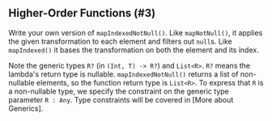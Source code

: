 ## Higher-Order Functions (#3)

Write your own version of `mapIndexedNotNull()`. Like `mapNotNull()`, it
applies the given transformation to each element and filters out `null`s. Like
`mapIndexed()` it bases the transformation on both the element and its index.

Note the generic types `R?` (in `(Int, T) -> R?`) and `List<R>`. `R?` means the
lambda's return type is nullable. `mapIndexedNotNull()` returns a list of
non-nullable elements, so the function return type is `List<R>`. To express
that `R` is a non-nullable type, we specify the constraint on the generic type
parameter `R : Any`. Type constraints will be covered in [More about Generics].